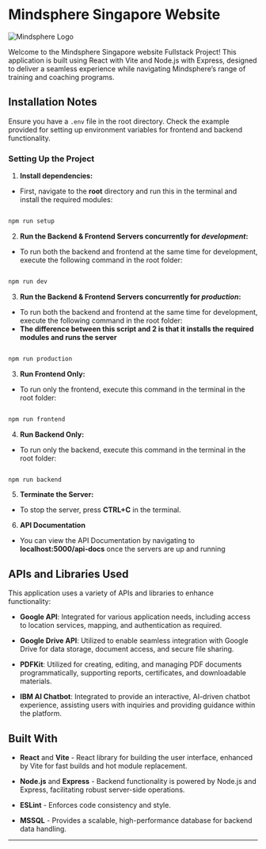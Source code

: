 
# Mindsphere Singapore Website

  

![Mindsphere Logo](https://mindsphere.sg/_next/static/media/logo-colour.2df06475.png)

  
  

Welcome to the Mindsphere Singapore website Fullstack Project! This application is built using React with Vite and Node.js with Express, designed to deliver a seamless experience while navigating Mindsphere’s range of training and coaching programs.

  

## Installation Notes

  

Ensure you have a `.env` file in the root directory. Check the example provided for setting up environment variables for frontend and backend functionality.

  

### Setting Up the Project

  

1.  **Install dependencies:**

- First, navigate to the **root** directory and run this in the terminal and install the required modules:

```bash

npm run setup

```

  

2.  **Run the Backend & Frontend Servers concurrently for *development*:**

- To run both the backend and frontend at the same time for development, execute the following command in the root folder:

```bash

npm run dev

```

3.  **Run the Backend & Frontend Servers concurrently for *production*:**

- To run both the backend and frontend at the same time for development, execute the following command in the root folder:
- **The difference between this script and 2 is that it installs the required modules and runs the server**

```bash

npm run production

```

  

3.  **Run Frontend Only:**

- To run only the frontend, execute this command in the terminal in the root folder:

```bash

npm run frontend

```

  

4.  **Run Backend Only:**

- To run only the backend, execute this command in the terminal in the root folder:

```bash

npm run backend

```

  

5.  **Terminate the Server:**

- To stop the server, press **CTRL+C** in the terminal.

6. **API Documentation**
- You can view the API Documentation by navigating to **localhost:5000/api-docs** once the servers are up and running

  

## APIs and Libraries Used

  

This application uses a variety of APIs and libraries to enhance functionality:

  

-  **Google API**: Integrated for various application needs, including access to location services, mapping, and authentication as required.

-  **Google Drive API**: Utilized to enable seamless integration with Google Drive for data storage, document access, and secure file sharing.

-  **PDFKit**: Utilized for creating, editing, and managing PDF documents programmatically, supporting reports, certificates, and downloadable materials.

-  **IBM AI Chatbot**: Integrated to provide an interactive, AI-driven chatbot experience, assisting users with inquiries and providing guidance within the platform.

  

## Built With

  

-  **React** and **Vite** - React library for building the user interface, enhanced by Vite for fast builds and hot module replacement.

-  **Node.js** and **Express** - Backend functionality is powered by Node.js and Express, facilitating robust server-side operations.

-  **ESLint** - Enforces code consistency and style.

-  **MSSQL** - Provides a scalable, high-performance database for backend data handling.

  

---